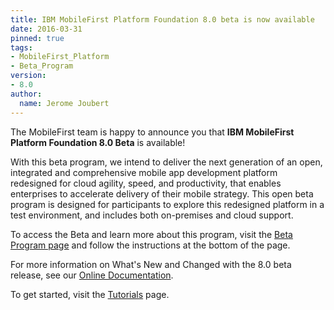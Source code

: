 ```yaml
---
title: IBM MobileFirst Platform Foundation 8.0 beta is now available
date: 2016-03-31
pinned: true
tags:
- MobileFirst_Platform
- Beta_Program
version:
- 8.0
author:
  name: Jerome Joubert
---
```


The MobileFirst team is happy to announce you that **IBM MobileFirst Platform Foundation 8.0 Beta** is available!

With this beta program, we intend to deliver the next generation of an open, integrated and comprehensive mobile app development platform redesigned for cloud agility, speed, and productivity, that enables enterprises to accelerate delivery of their mobile strategy. This open beta program is designed for participants to explore this redesigned platform in a test environment, and includes both on-premises and cloud support.

To access the Beta and learn more about this program, visit the [Beta Program page]({{site.baseurl}}/beta/) and follow the instructions at the bottom of the page.

For more information on What's New and Changed with the 8.0 beta release, see our [Online Documentation](https://www.ibm.com/support/knowledgecenter/SSHS8R_8.0.0/wl_welcome.html).

To get started, visit the [Tutorials]({{site.baseurl}}/tutorials/en/foundation/8.0/all-tutorials) page.